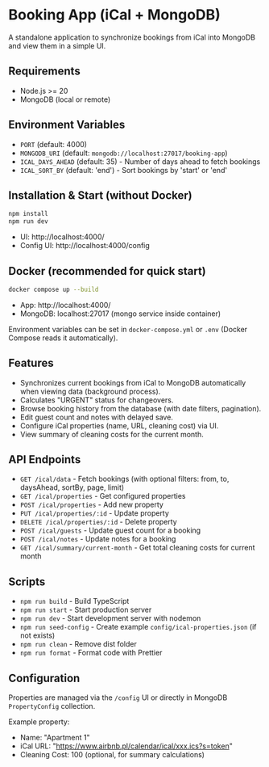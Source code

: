# Booking App (iCal + MongoDB)

A standalone application to synchronize bookings from iCal into MongoDB and view them in a simple UI.

## Requirements

- Node.js >= 20
- MongoDB (local or remote)

## Environment Variables

- `PORT` (default: 4000)
- `MONGODB_URI` (default: `mongodb://localhost:27017/booking-app`)
- `ICAL_DAYS_AHEAD` (default: 35) - Number of days ahead to fetch bookings
- `ICAL_SORT_BY` (default: 'end') - Sort bookings by 'start' or 'end'

## Installation & Start (without Docker)

```bash
npm install
npm run dev
```

- UI: http://localhost:4000/
- Config UI: http://localhost:4000/config

## Docker (recommended for quick start)

```bash
docker compose up --build
```

- App: http://localhost:4000/
- MongoDB: localhost:27017 (mongo service inside container)

Environment variables can be set in `docker-compose.yml` or `.env` (Docker Compose reads it automatically).

## Features

- Synchronizes current bookings from iCal to MongoDB automatically when viewing data (background process).
- Calculates "URGENT" status for changeovers.
- Browse booking history from the database (with date filters, pagination).
- Edit guest count and notes with delayed save.
- Configure iCal properties (name, URL, cleaning cost) via UI.
- View summary of cleaning costs for the current month.

## API Endpoints

- `GET /ical/data` - Fetch bookings (with optional filters: from, to, daysAhead, sortBy, page, limit)
- `GET /ical/properties` - Get configured properties
- `POST /ical/properties` - Add new property
- `PUT /ical/properties/:id` - Update property
- `DELETE /ical/properties/:id` - Delete property
- `POST /ical/guests` - Update guest count for a booking
- `POST /ical/notes` - Update notes for a booking
- `GET /ical/summary/current-month` - Get total cleaning costs for current month

## Scripts

- `npm run build` - Build TypeScript
- `npm run start` - Start production server
- `npm run dev` - Start development server with nodemon
- `npm run seed-config` - Create example `config/ical-properties.json` (if not exists)
- `npm run clean` - Remove dist folder
- `npm run format` - Format code with Prettier

## Configuration

Properties are managed via the `/config` UI or directly in MongoDB `PropertyConfig` collection.

Example property:

- Name: "Apartment 1"
- iCal URL: "https://www.airbnb.pl/calendar/ical/xxx.ics?s=token"
- Cleaning Cost: 100 (optional, for summary calculations)
